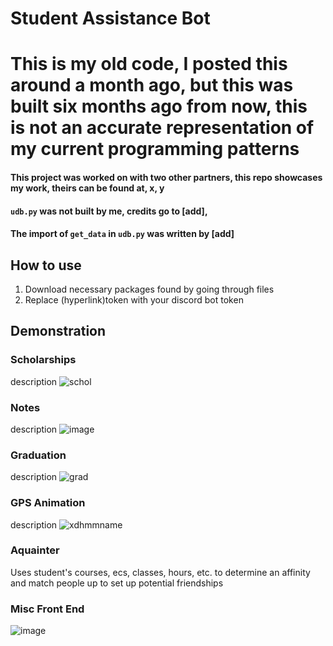 # Student Assistance Bot
# This is my old code, I posted this around a month ago, but this was built six months ago from now, this is not an accurate representation of my current programming patterns
#### This project was worked on with two other partners, this repo showcases my work, theirs can be found at, x, y
#### `udb.py` was not built by me, credits go to [add], 
#### The import of `get_data` in `udb.py` was written by [add]

## How to use
1. Download necessary packages found by going through files
2. Replace (hyperlink)token with your discord bot token

## Demonstration

### Scholarships
description
![schol](https://user-images.githubusercontent.com/69024184/153770914-6be2627c-9b5c-45ab-b809-9a5c4bb90779.png)

### Notes
description
![image](https://user-images.githubusercontent.com/69024184/157091559-10a460d8-cbe0-4556-9d57-e40c89516fa1.png)

### Graduation
description
![grad](https://user-images.githubusercontent.com/69024184/153770936-ca73ddf5-7172-428b-938f-fcd4fa3ed511.png)

### GPS Animation
description
![xdhmmname](https://user-images.githubusercontent.com/69024184/153770948-433d5d86-9c5e-410f-ade6-1472b6e40810.gif)

### Aquainter
Uses student's courses, ecs, classes, hours, etc. to determine an affinity and match people up to set up potential friendships

### Misc Front End
![image](https://user-images.githubusercontent.com/69024184/153771082-cfd3e337-7f25-4af0-a63c-c34cd7a931d8.png)
